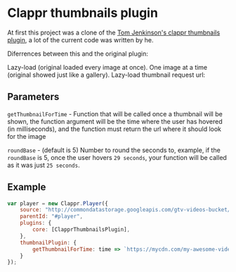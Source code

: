 # Clappr thumbnails plugin

At first this project was a clone of the [Tom Jenkinson's clappr thumbnails plugin](https://github.com/tjenkinson/clappr-thumbnails-plugin), a lot of the current code was written by he.

Diferrences between this and the original plugin:

Lazy-load (original loaded every image at once).
One image at a time (original showed just like a gallery).
Lazy-load thumbnail request url:


## Parameters

`getThumbnailForTime` - Function that will be called once a thumbnail will be shown,
the function argument will be the time where the user has hovered (in milliseconds), and the function must return the url where it should look for the image

`roundBase` - (default is 5) Number to round the seconds to, example, if the `roundBase` is 5, once the user hovers `29 seconds`,
your function will be called as it was just `25 seconds`.

## Example
```javascript
var player = new Clappr.Player({
    source: "http://commondatastorage.googleapis.com/gtv-videos-bucket/sample/BigBuckBunny.mp4",
    parentId: "#player",
    plugins: {
        core: [ClapprThumbnailsPlugin],
    },
    thumbnailPlugin: {
        getThumbnailForTime: time => `https://mycdn.com/my-awesome-video/thumb-at-${time}.jpg`
    }
});
```



